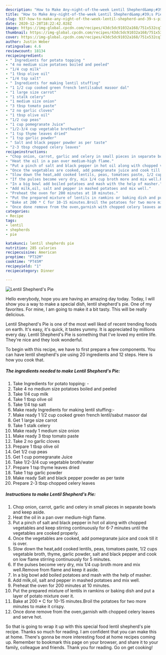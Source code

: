 ```yaml
---
description: "How to Make Any-night-of-the-week Lentil Shepherd&amp;#39;s Pie"
title: "How to Make Any-night-of-the-week Lentil Shepherd&amp;#39;s Pie"
slug: 937-how-to-make-any-night-of-the-week-lentil-shepherd-and-39-s-pie
date: 2020-12-28T18:22:42.028Z
image: https://img-global.cpcdn.com/recipes/43dc5dc91032a168/751x532cq70/lentil-shepherds-pie-recipe-main-photo.jpg
thumbnail: https://img-global.cpcdn.com/recipes/43dc5dc91032a168/751x532cq70/lentil-shepherds-pie-recipe-main-photo.jpg
cover: https://img-global.cpcdn.com/recipes/43dc5dc91032a168/751x532cq70/lentil-shepherds-pie-recipe-main-photo.jpg
author: Justin Weber
ratingvalue: 4.6
reviewcount: 18134
recipeingredient:
- " Ingredients for potato topping "
- "4 no medium size potatoes boiled and peeled"
- "1/4 cup milk"
- "1 tbsp olive oil"
- "1/4 tsp salt"
- " Ingredients for making lentil stuffing"
- "1 1/2 cup cooked green french lentilsabut masoor dal"
- "1 large size carrot"
- "1 stalk celery"
- "1 medium size onion"
- "3 tbsp tomato paste"
- "2 no garlic cloves"
- "1 tbsp olive oil"
- "1/2 cup peas"
- "1 cup pomegranate Juice"
- "1/2-3/4 cup vegetable brothwater"
- "1 tsp thyme leaves dried"
- "1 tsp garlic powder"
- " Salt and black pepper powder as per taste"
- "2-3 tbsp chopped celery leaves"
recipeinstructions:
- "Chop onion, carrot, garlic and celery in small pieces in separate bowls and keep aside."
- "Heat the oil in a pan over medium-high flame."
- "Put a pinch of salt and black pepper in hot oil along with chopped vegetables and keep stirring continuously for 6-7 minutes until the vegetables are cooked properly."
- "Once the vegetables are cooked, add pomegranate juice and cook till it is over."
- "Slow down the heat,add cooked lentils, peas, tomatoes paste, 1/2 cups vegetable broth, thyme, garlic powder, salt and black pepper and cook on low flame stirring continuously for 5 minutes."
- "If the pulses become very dry, mix 1/4 cup broth more and mix well.Remove from flame and keep it aside."
- "In a big bowl add boiled potatoes and mash with the help of masher."
- "Add milk,oil, salt and pepper in mashed potatoes and mix well."
- "Preheat the oven for 200 minutes at 10 minutes."
- "Put the prepared mixture of lentils in ramkins or baking dish and put a layer of potato mixture over it."
- "Bake at 200 * C for 10-15 minutes.Broil the potatoes for two more minutes to make it crispy."
- "Once done remove from the oven,garnish with chopped celery leaves and serve hot."
categories:
- Recipe
tags:
- lentil
- shepherds
- pie

katakunci: lentil shepherds pie 
nutrition: 285 calories
recipecuisine: American
preptime: "PT32M"
cooktime: "PT45M"
recipeyield: "1"
recipecategory: Dinner

---
```



![Lentil Shepherd&#39;s Pie](https://img-global.cpcdn.com/recipes/43dc5dc91032a168/751x532cq70/lentil-shepherds-pie-recipe-main-photo.jpg)

Hello everybody, hope you are having an amazing day today. Today, I will show you a way to make a special dish, lentil shepherd&#39;s pie. One of my favorites. For mine, I am going to make it a bit tasty. This will be really delicious.



Lentil Shepherd&#39;s Pie is one of the most well liked of recent trending foods on earth. It's easy, it's quick, it tastes yummy. It is appreciated by millions every day. Lentil Shepherd&#39;s Pie is something that I've loved my entire life. They're nice and they look wonderful.


To begin with this recipe, we have to first prepare a few components. You can have lentil shepherd&#39;s pie using 20 ingredients and 12 steps. Here is how you cook that.

<!--inarticleads1-->

##### The ingredients needed to make Lentil Shepherd&#39;s Pie:

1. Take  Ingredients for potato topping: -
1. Take 4 no medium size potatoes boiled and peeled
1. Take 1/4 cup milk
1. Take 1 tbsp olive oil
1. Take 1/4 tsp salt
1. Make ready  Ingredients for making lentil stuffing:-
1. Make ready 1 1/2 cup cooked green french lentil/sabut masoor dal
1. Get 1 large size carrot
1. Take 1 stalk celery
1. Make ready 1 medium size onion
1. Make ready 3 tbsp tomato paste
1. Take 2 no garlic cloves
1. Prepare 1 tbsp olive oil
1. Get 1/2 cup peas
1. Get 1 cup pomegranate Juice
1. Take 1/2-3/4 cup vegetable broth/water
1. Prepare 1 tsp thyme leaves dried
1. Take 1 tsp garlic powder
1. Make ready  Salt and black pepper powder as per taste
1. Prepare 2-3 tbsp chopped celery leaves




<!--inarticleads2-->

##### Instructions to make Lentil Shepherd&#39;s Pie:

1. Chop onion, carrot, garlic and celery in small pieces in separate bowls and keep aside.
1. Heat the oil in a pan over medium-high flame.
1. Put a pinch of salt and black pepper in hot oil along with chopped vegetables and keep stirring continuously for 6-7 minutes until the vegetables are cooked properly.
1. Once the vegetables are cooked, add pomegranate juice and cook till it is over.
1. Slow down the heat,add cooked lentils, peas, tomatoes paste, 1/2 cups vegetable broth, thyme, garlic powder, salt and black pepper and cook on low flame stirring continuously for 5 minutes.
1. If the pulses become very dry, mix 1/4 cup broth more and mix well.Remove from flame and keep it aside.
1. In a big bowl add boiled potatoes and mash with the help of masher.
1. Add milk,oil, salt and pepper in mashed potatoes and mix well.
1. Preheat the oven for 200 minutes at 10 minutes.
1. Put the prepared mixture of lentils in ramkins or baking dish and put a layer of potato mixture over it.
1. Bake at 200 * C for 10-15 minutes.Broil the potatoes for two more minutes to make it crispy.
1. Once done remove from the oven,garnish with chopped celery leaves and serve hot.




So that is going to wrap it up with this special food lentil shepherd&#39;s pie recipe. Thanks so much for reading. I am confident that you can make this at home. There's gonna be more interesting food at home recipes coming up. Remember to bookmark this page on your browser, and share it to your family, colleague and friends. Thank you for reading. Go on get cooking!
